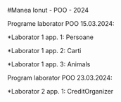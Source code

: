 #Manea Ionut - POO - 2024

Programe laborator POO 15.03.2024:

*Laborator 1 app. 1: Persoane

*Laborator 1 app. 2: Carti

*Laborator 1 app. 3: Animals

Program laborator POO 23.03.2024:

*Laborator 2 app. 1: CreditOrganizer
